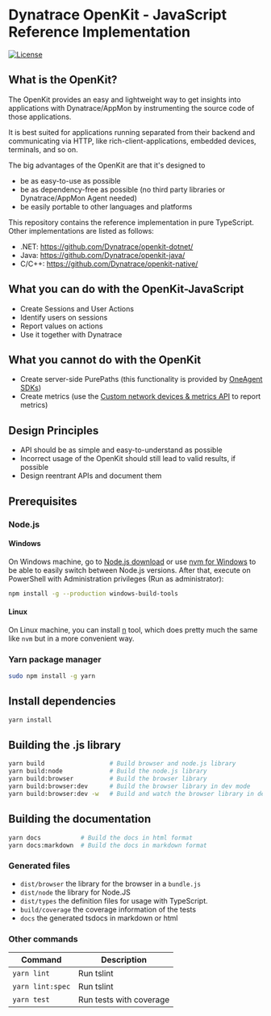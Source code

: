 # Dynatrace OpenKit - JavaScript Reference Implementation

[![License](https://img.shields.io/badge/License-Apache%202.0-blue.svg)](https://opensource.org/licenses/Apache-2.0)

## What is the OpenKit?

The OpenKit provides an easy and lightweight way to get insights into applications with Dynatrace/AppMon by instrumenting the source code of those applications.

It is best suited for applications running separated from their backend and communicating via HTTP, like rich-client-applications, embedded devices, terminals, and so on.

The big advantages of the OpenKit are that it's designed to
* be as easy-to-use as possible
* be as dependency-free as possible (no third party libraries or Dynatrace/AppMon Agent needed)
* be easily portable to other languages and platforms

This repository contains the reference implementation in pure TypeScript. Other implementations are listed as follows:
* .NET: https://github.com/Dynatrace/openkit-dotnet/
* Java: https://github.com/Dynatrace/openkit-java/
* C/C++: https://github.com/Dynatrace/openkit-native/

## What you can do with the OpenKit-JavaScript
* Create Sessions and User Actions
* Identify users on sessions
* Report values on actions
* Use it together with Dynatrace

## What you cannot do with the OpenKit
* Create server-side PurePaths (this functionality is provided by [OneAgent SDKs](https://github.com/Dynatrace/OneAgent-SDK))
* Create metrics (use the [Custom network devices & metrics API](https://www.dynatrace.com/support/help/dynatrace-api/timeseries/what-does-the-custom-network-devices-and-metrics-api-provide/) to report metrics)

## Design Principles
* API should be as simple and easy-to-understand as possible
* Incorrect usage of the OpenKit should still lead to valid results, if possible
* Design reentrant APIs and document them

## Prerequisites
### Node.js

#### Windows

On Windows machine, go to [Node.js download](https://nodejs.org/en/download/) or use [nvm for Windows](https://github.com/coreybutler/nvm-windows) to be able to easily
switch between Node.js versions.
After that, execute on PowerShell with Administration privileges (Run as administrator):
```sh
npm install -g --production windows-build-tools
```

#### Linux

On Linux machine, you can install [n](https://github.com/tj/n) tool, which does pretty much the same 
like `nvm` but in a more convenient way.

### Yarn package manager

```sh
sudo npm install -g yarn
```

## Install dependencies
```sh
yarn install
```

## Building the .js library
```sh
yarn build                  # Build browser and node.js library
yarn build:node             # Build the node.js library
yarn build:browser          # Build the browser library
yarn build:browser:dev      # Build the browser library in dev mode
yarn build:browser:dev -w   # Build and watch the browser library in dev mode
```

## Building the documentation
```sh
yarn docs           # Build the docs in html format
yarn docs:markdown  # Build the docs in markdown format
```

### Generated files
* `dist/browser` the library for the browser in a `bundle.js`
* `dist/node` the library for Node.JS
* `dist/types` the definition files for usage with TypeScript.
* `build/coverage` the coverage information of the tests
* `docs` the generated tsdocs in markdown or html

### Other commands
| Command               | Description               |
|-----------------------|---------------------------| 
| `yarn lint`           | Run tslint                |
| `yarn lint:spec`      | Run tslint                |
| `yarn test`           | Run tests with coverage   |
